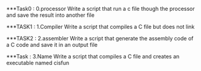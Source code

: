 ***Task0 : 0.processor
    Write a script that run a c file though the processor and save the result into another file

***TASK1 : 1.Compiler
    Write a script that compiles a C file but does not link

***TASK2 : 2.assembler
     Write a script that generate the assembly code of a C code and save it in an output file 

***Task : 3.Name
    Write a script that compiles a C file and creates an executable named cisfun
